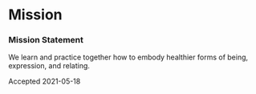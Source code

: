 # Mission

### Mission Statement

We learn and practice together how to embody healthier forms of being, expression, and relating.

Accepted 2021-05-18

